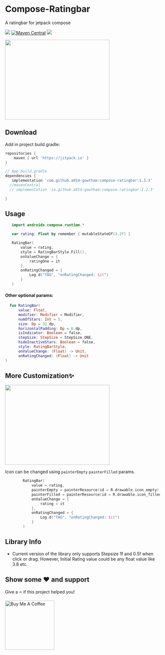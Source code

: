 # Compose-Ratingbar
A ratingbar for jetpack compose 

[![](https://jitpack.io/v/a914-gowtham/compose-ratingbar.svg)](https://jitpack.io/#a914-gowtham/compose-ratingbar)
[![Maven Central](https://img.shields.io/maven-central/v/io.github.a914-gowtham/compose-ratingbar.svg?label=mavenCentral)](https://search.maven.org/artifact/io.github.a914-gowtham/compose-ratingbar/1.1.0/aar)
[![](https://jitpack.io/v/a914-gowtham/compose-ratingbar/month.svg)](https://jitpack.io/#a914-gowtham/compose-ratingbar)


<img src="https://github.com/a914-gowtham/compose-ratingbar/blob/refactor/ratingbar_usage/demo_1.gif" width="340" height="260"/>

Download
--------
Add in project build.gradle:

```gradle
repositories {
    maven { url 'https://jitpack.io' }
}

// App build.gradle
dependencies {
   implementation 'com.github.a914-gowtham:compose-ratingbar:1.3.3'
  //mavenCentral
  // implementation 'io.github.a914-gowtham:compose-ratingbar:1.2.3'

}
```

## Usage 
```kotlin
   import androidx.compose.runtime.*

   var rating: Float by remember { mutableStateOf(3.2f) }

   RatingBar(
       value = rating,
       style = RatingBarStyle.Fill(),
       onValueChange = {
           ratingOne = it
       },
       onRatingChanged = {
           Log.d("TAG", "onRatingChanged: $it")
       }
   )
```

#### Other optional params:
```kotlin
  fun RatingBar(
      value: Float,
      modifier: Modifier = Modifier,
      numOfStars: Int = 5,
      size: Dp = 32.dp,
      horizontalPadding: Dp = 6.dp,
      isIndicator: Boolean = false,
      stepSize: StepSize = StepSize.ONE,
      hideInactiveStars: Boolean = false,
      style: RatingBarStyle,
      onValueChange: (Float) -> Unit,
      onRatingChanged: (Float) -> Unit
)
```

## More Customization✨

<img src="https://github.com/a914-gowtham/compose-ratingbar/blob/main/customization_demo.gif" width="340" height="260"/>

Icon can be changed using ```painterEmpty``` ```painterFilled``` params.
```kotlin
        RatingBar(
            value = rating,
            painterEmpty = painterResource(id = R.drawable.icon_empty),
            painterFilled = painterResource(id = R.drawable.icon_filled),
            onValueChange = {
                rating = it
            },
            onRatingChanged = {
                Log.d("TAG", "onRatingChanged: $it")
            }
        )
```
## Library Info
* Current version of the library only supports Stepsize 1f and 0.5f when click or drag. However, Initial Rating value could be any float value like 3.8 etc.

## Show some ❤ and support

Give a ⭐️ if this project helped you!

<a href="https://www.buymeacoffee.com/gowtham6672" target="_blank">
    <img src="https://cdn.buymeacoffee.com/buttons/v2/default-yellow.png" alt="Buy Me A Coffee" width="160">
</a>
